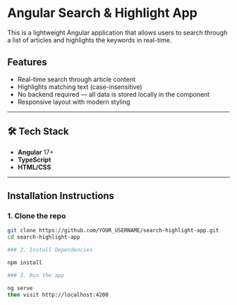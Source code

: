 # Angular Search & Highlight App

This is a lightweight Angular application that allows users to search through a list of articles and highlights the keywords in real-time.


##  Features

-  Real-time search through article content
-  Highlights matching text (case-insensitive)
- No backend required — all data is stored locally in the component
- Responsive layout with modern styling

---

## 🛠 Tech Stack

- **Angular** 17+
- **TypeScript**
- **HTML/CSS**

---

##  Installation Instructions

### 1. Clone the repo

```bash
git clone https://github.com/YOUR_USERNAME/search-highlight-app.git
cd search-highlight-app

### 2. Install Dependencies

npm install

### 3. Run the app

ng serve
then visit http://localhost:4200
